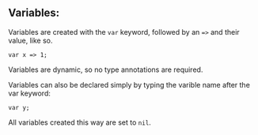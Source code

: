 ## Variables:

Variables are created with the ```var``` keyword, followed by an ```=>``` and their value, like so.

```
var x => 1;
```
Variables are dynamic, so no type annotations are required.

Variables can also be declared simply by typing the varible name after the var keyword:
```
var y;
```
All variables created this way are set to ```nil```.